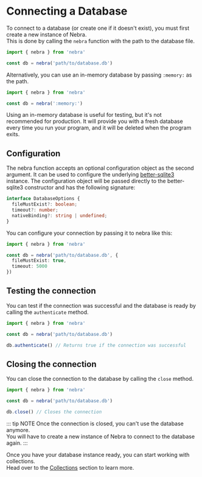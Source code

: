 
# Connecting a Database

To connect to a database (or create one if it doesn't exist), you must first create a new instance of Nebra.\
This is done by calling the `nebra` function with the path to the database file.

```ts
import { nebra } from 'nebra'

const db = nebra('path/to/database.db')
```

Alternatively, you can use an in-memory database by passing `:memory:` as the path.

```ts
import { nebra } from 'nebra'

const db = nebra(':memory:')
```
Using an in-memory database is useful for testing, but it's not recommended for production.
It will provide you with a fresh database every time you run your program, and it will be deleted when the program exits.

## Configuration

The nebra function accepts an optional configuration object as the second argument. It can be used to configure the underlying 
[better-sqlite3](https://github.com/WiseLibs/better-sqlite3) instance.
The configuration object will be passed directly to the better-sqlite3 constructor and has the following signature:

```ts
interface DatabaseOptions {
  fileMustExist?: boolean;
  timeout?: number;
  nativeBinding?: string | undefined;
}
```
You can configure your connection by passing it to nebra like this:

```ts
import { nebra } from 'nebra'

const db = nebra('path/to/database.db', {
  fileMustExist: true,
  timeout: 5000
})
```

## Testing the connection

You can test if the connection was successful and the database is ready by calling the `authenticate` method.

```ts
import { nebra } from 'nebra'

const db = nebra('path/to/database.db')

db.authenticate() // Returns true if the connection was successful
```

## Closing the connection

You can close the connection to the database by calling the `close` method.

```ts
import { nebra } from 'nebra'

const db = nebra('path/to/database.db')

db.close() // Closes the connection
```

::: tip NOTE
Once the connection is closed, you can't use the database anymore. \
You will have to create a new instance of Nebra to connect to the database again.
:::

Once you have your database instance ready, you can start working with collections. \
Head over to the [Collections](/guide/basic/working-with-collections) section to learn more.

